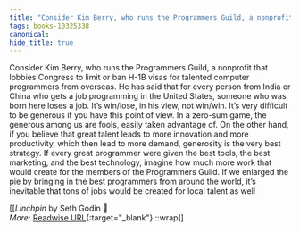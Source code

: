 ```yaml
---
title: "Consider Kim Berry, who runs the Programmers Guild, a nonprofit ..."
tags: books-10325338
canonical: 
hide_title: true
---
```


Consider Kim Berry, who runs the Programmers Guild, a nonprofit that lobbies Congress to limit or ban H-1B visas for talented computer programmers from overseas. He has said that for every person from India or China who gets a job programming in the United States, someone who was born here loses a job. It’s win/lose, in his view, not win/win.
It’s very difficult to be generous if you have this point of view. In a zero-sum game, the generous among us are fools, easily taken advantage of.
On the other hand, if you believe that great talent leads to more innovation and more productivity, which then lead to more demand, generosity is the very best strategy. If every great programmer were given the best tools, the best marketing, and the best technology, imagine how much more work that would create for the members of the Programmers Guild. If we enlarged the pie by bringing in the best programmers from around the world, it’s inevitable that tons of jobs would be created for local talent as well


[[<cite>_Linchpin_</cite> by Seth Godin 📕<br>
_More_: [Readwise URL](https://readwise.io/open/210672355){:target="_blank"}
::wrap]]